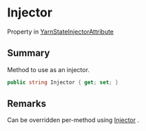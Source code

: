 # Injector

Property in [YarnStateInjectorAttribute](./)

## Summary

Method to use as an injector.

```csharp
public string Injector { get; set; }
```

## Remarks

Can be overridden per-method using [Injector](../yarn.unity.yarncommandattribute/yarn.unity.yarncommandattribute.injector.md) .
